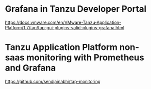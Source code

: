 # Grafana in Tanzu Developer Portal
https://docs.vmware.com/en/VMware-Tanzu-Application-Platform/1.7/tap/tap-gui-plugins-valid-plugins-grafana.html

# Tanzu Application Platform non-saas monitoring with Prometheus and Grafana
https://github.com/sendjainabhi/tap-monitoring